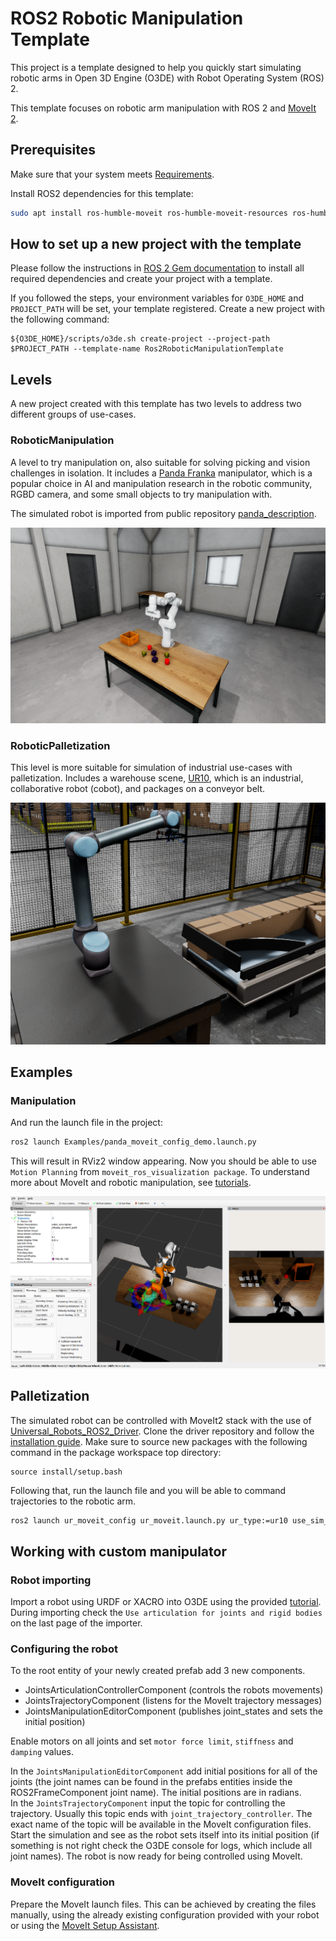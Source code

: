 # ROS2  Robotic Manipulation Template

This project is a template designed to help you quickly start simulating robotic arms in Open 3D Engine (O3DE) with Robot Operating System (ROS) 2.

This template focuses on robotic arm manipulation with ROS 2 and [MoveIt 2](https://moveit.picknik.ai/main/index.html).

## Prerequisites 

Make sure that your system meets [Requirements](https://development--o3deorg.netlify.app/docs/welcome-guide/requirements/).

Install ROS2 dependencies for this template:
```bash
sudo apt install ros-humble-moveit ros-humble-moveit-resources ros-humble-depth-image-proc
```
## How to set up a new project with the template

Please follow the instructions in [ROS 2 Gem documentation](https://development--o3deorg.netlify.app/docs/user-guide/interactivity/robotics/project-configuration/)
to install all required dependencies and create your project with a template.

If you followed the steps, your environment variables for `O3DE_HOME` and `PROJECT_PATH` will be set, your template registered.
Create a new project with the following command:

```shell
${O3DE_HOME}/scripts/o3de.sh create-project --project-path $PROJECT_PATH --template-name Ros2RoboticManipulationTemplate
```

## Levels

A new project created with this template has two levels to address two different groups of use-cases.

### RoboticManipulation

A level to try manipulation on, also suitable for solving picking and vision challenges in isolation. 
It includes a [Panda Franka](https://www.franka.de/) manipulator, which is a popular choice in AI and manipulation research in the robotic community, RGBD camera, and some small objects to try manipulation with.

The simulated robot is imported from public repository [panda_description](https://github.com/ros-planning/moveit_resources/tree/humble/panda_description).

![Panda o3de](Screenshots/RoboticManipulation.png)

### RoboticPalletization

This level is more suitable for simulation of industrial use-cases with palletization. 
Includes a warehouse scene, [UR10](https://www.universal-robots.com/products/ur10-robot/), which is an industrial, collaborative robot (cobot), and packages on a conveyor belt.

![UR10 o3de](Screenshots/Palletization.png)

## Examples 

### Manipulation

And run the launch file in the project:

```bash
ros2 launch Examples/panda_moveit_config_demo.launch.py
```

This will result in RViz2 window appearing.
Now you should be able to use `Motion Planning` from `moveit_ros_visualization package`.
To understand more about MoveIt and robotic manipulation, see [tutorials](https://moveit.picknik.ai/main/doc/tutorials/quickstart_in_rviz/quickstart_in_rviz_tutorial.html#getting-started).

![Panda rviz](Screenshots/RoboticManipulationRviz.png)

## Palletization

The simulated robot can be controlled with MoveIt2 stack with the use of [Universal_Robots_ROS2_Driver](https://github.com/UniversalRobots/Universal_Robots_ROS2_Driver).
Clone the driver repository and follow the [installation guide](https://github.com/UniversalRobots/Universal_Robots_ROS2_Driver#build-from-source).
Make sure to source new packages with the following command in the package workspace top directory:
```
source install/setup.bash
``` 

Following that, run the launch file and you will be able to command trajectories to the robotic arm.

```bash
ros2 launch ur_moveit_config ur_moveit.launch.py ur_type:=ur10 use_sim_time:=true use_fake_hardware:=true
```

## Working with custom manipulator

### Robot importing 
Import a robot using URDF or XACRO into O3DE using the provided [tutorial](https://docs.o3de.org/docs/user-guide/interactivity/robotics/importing-robot/).  
During importing check the ```Use articulation for joints and rigid bodies``` on the last page of the importer.

### Configuring the robot
To the root entity of your newly created prefab add 3 new components.
- JointsArticulationControllerComponent (controls the robots movements)
- JointsTrajectoryComponent (listens for the MoveIt trajectory messages)
- JointsManipulationEditorComponent (publishes joint_states and sets the initial position)

Enable motors on all joints and set ```motor force limit```, ```stiffness``` and ```damping``` values. 

In the ```JointsManipulationEditorComponent``` add initial positions for all of the joints (the joint names can be found in the prefabs entities inside the ROS2FrameComponent joint name). The initial positions are in radians.  
In the ```JointsTrajectoryComponent``` input the topic for controlling the trajectory. Usually this topic ends with ```joint_trajectory_controller```. The exact name of the topic will be available in the MoveIt configuration files.  
Start the simulation and see as the robot sets itself into its initial position (if something is not right check the O3DE console for logs, which include all joint names). The robot is now ready for being controlled using MoveIt.

### MoveIt configuration
Prepare the MoveIt launch files. This can be achieved by creating the files manually, using the already existing configuration provided with your robot or using the [MoveIt Setup Assistant](https://moveit.picknik.ai/main/doc/examples/setup_assistant/setup_assistant_tutorial.html).
